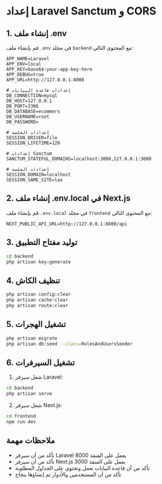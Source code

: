 # إعداد Laravel Sanctum و CORS

## 1. إنشاء ملف .env

قم بإنشاء ملف `.env` في مجلد `backend` مع المحتوى التالي:

```env
APP_NAME=Laravel
APP_ENV=local
APP_KEY=base64:your-app-key-here
APP_DEBUG=true
APP_URL=http://127.0.0.1:8000

# إعدادات قاعدة البيانات
DB_CONNECTION=mysql
DB_HOST=127.0.0.1
DB_PORT=3306
DB_DATABASE=ecommers
DB_USERNAME=root
DB_PASSWORD=

# إعدادات الجلسة
SESSION_DRIVER=file
SESSION_LIFETIME=120

# إعدادات Sanctum
SANCTUM_STATEFUL_DOMAINS=localhost:3000,127.0.0.1:3000

# إعدادات الجلسة
SESSION_DOMAIN=localhost
SESSION_SAME_SITE=lax
```

## 2. إنشاء ملف .env.local في Next.js

قم بإنشاء ملف `.env.local` في مجلد `frontend` مع المحتوى التالي:

```env
NEXT_PUBLIC_API_URL=http://127.0.0.1:8000/api
```

## 3. توليد مفتاح التطبيق

```bash
cd backend
php artisan key:generate
```

## 4. تنظيف الكاش

```bash
php artisan config:clear
php artisan cache:clear
php artisan route:clear
```

## 5. تشغيل الهجرات

```bash
php artisan migrate
php artisan db:seed --class=RolesAndUsersSeeder
```

## 6. تشغيل السيرفرات

1. شغل سيرفر Laravel:
```bash
cd backend
php artisan serve
```

2. شغل سيرفر Next.js:
```bash
cd frontend
npm run dev
```

## ملاحظات مهمة

- تأكد من أن سيرفر Laravel يعمل على المنفذ 8000
- تأكد من أن سيرفر Next.js يعمل على المنفذ 3000
- تأكد من أن قاعدة البيانات تعمل وتحتوي على الجداول المطلوبة
- تأكد من أن المستخدمين والأدوار تم إنشاؤها بنجاح

